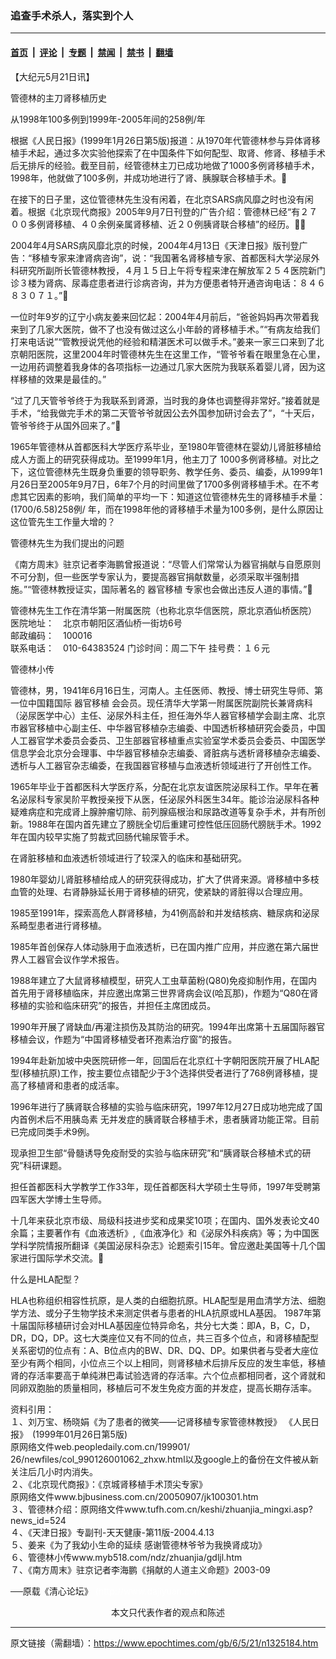### 追查手术杀人，落实到个人

---

#### [首页](../../../..?n1325184) &nbsp;|&nbsp; [评论](../../../../../epoch-comment?n1325184) &nbsp;|&nbsp; [专题](../../../../../epoch-special?n1325184) &nbsp;|&nbsp; [禁闻](../../../../../epoch-news?n1325184) &nbsp;|&nbsp; [禁书](../../../../../books?n1325184) &nbsp;|&nbsp; [翻墙](https://github.com/gfw-breaker/nogfw/blob/master/README.md?n1325184)


<div class="post_content" id="artbody" itemprop="articleBody">
 <!-- article content begin -->
 <p>
  【大纪元5月21日讯】
 </p>
 <p>
  管德林的主刀肾移植历史
 </p>
 <p>
  从1998年100多例到1999年-2005年间的258例/年
 </p>
 <p>
  根据《人民日报》(1999年1月26日第5版)报道：从1970年代管德林参与异体肾移植手术起，通过多次实验他探索了在中国条件下如何配型、取肾、修肾、移植手术后无排斥的经验。截至目前，经管德林主刀已成功地做了1000多例肾移植手术， 1998年，他就做了100多例，并成功地进行了肾、胰腺联合移植手术。
 </p>
 <p>
  在接下的日子里，这位管德林先生没有闲着，在北京SARS病风靡之时也没有闲着。根据《北京现代商报》2005年9月7日刊登的广告介绍：管德林已经“有２７００多例肾移植、４０余例亲属肾移植、近２０例胰肾联合移植”的经历。
 </p>
 <p>
  2004年4月SARS病风靡北京的时候，2004年4月13日《天津日报》版刊登广告：“移植专家来津肾病咨询”，说：“我国著名肾移植专家、首都医科大学泌尿外科研究所副所长管德林教授，４月１５日上午将专程来津在解放军２５４医院新门诊３楼为肾病、尿毒症患者进行诊病咨询，并为方便患者特开通咨询电话：８４６８３０７１。”
 </p>
 <p>
  一位时年9岁的辽宁小病友姜来回忆起：2004年4月前后，“爸爸妈妈再次带着我来到了几家大医院，做不了也没有做过这么小年龄的肾移植手术。”“有病友给我们打来电话说”“管教授说凭他的经验和精湛医术可以做手术。”姜来一家三口来到了北京朝阳医院，这里2004年时管德林先生在这里工作，“管爷爷看在眼里急在心里，一边用药调整着我身体的各项指标一边通过几家大医院为我联系着婴儿肾，因为这样移植的效果是最佳的。”
 </p>
 <p>
  “过了几天管爷爷终于为我联系到肾源，当时我的身体也调整得非常好。”接着就是手术，“给我做完手术的第二天管爷爷就因公去外国参加研讨会去了”，“十天后，管爷爷终于从国外回来了。”
 </p>
 <p>
  1965年管德林从首都医科大学医疗系毕业，至1980年管德林在婴幼儿肾脏移植给成人方面上的研究获得成功。至1999年1月，他主刀了 1000多例肾移植。对比之下，这位管德林先生既身负重要的领导职务、教学任务、委员、编委，从1999年1月26日至2005年9月7日，6年7个月的时间里做了1700多例肾移植手术。在不考虑其它因素的影响，我们简单的平均一下：知道这位管德林先生的肾移植手术量：(1700/6.58)258例/ 年，而在1998年他的肾移植手术量为100多例，是什么原因让这位管先生工作量大增的？
 </p>
 <p>
  管德林先生为我们提出的问题
 </p>
 <p>
  《南方周末》驻京记者李海鹏曾报道说：“尽管人们常常认为器官捐献与自愿原则不可分割，但一些医学专家认为，要提高器官捐献数量，必须采取半强制措施。”“管德林教授证实，国际著名的
  <ok href="https://www.epochtimes.com/gb/tag/%E5%99%A8%E5%AE%98%E7%A7%BB%E6%A4%8D.html">
   器官移植
  </ok>
  专家也会做出违反人道的事情。”
 </p>
 <p>
  管德林先生工作在清华第一附属医院（也称北京华信医院，原北京酒仙桥医院）
  <br/>
  医院地址：　北京市朝阳区酒仙桥一街坊6号
  <br/>
  邮政编码：　100016
  <br/>
  联系电话：　010-64383524 门诊时间：周二下午 挂号费：１６元
 </p>
 <p>
  管德林小传
 </p>
 <p>
  管德林，男，1941年6月16日生，河南人。主任医师、教授、博士研究生导师、第一位中国籍国际
  <ok href="https://www.epochtimes.com/gb/tag/%E5%99%A8%E5%AE%98%E7%A7%BB%E6%A4%8D.html">
   器官移植
  </ok>
  会会员。现任清华大学第一附属医院副院长兼肾病科（泌尿医学中心）主任、泌尿外科主任，担任海外华人器官移植学会副主席、北京市器官移植中心副主任、中华器官移植杂志编委、中国透析移植研究会委员，中国人工器官学术委员会委员、卫生部器官移植重点实验室学术委员会委员、中国医学信息学会北京分会理事、中华器官移植杂志编委、肾脏病与透析肾移植杂志编委、透析与人工器官杂志编委，在我国器官移植与血液透析领域进行了开创性工作。
 </p>
 <p>
  1965年毕业于首都医科大学医疗系，分配在北京友谊医院泌尿科工作。早年在著名泌尿科专家吴阶平教授亲授下从医，任泌尿外科医生34年。能诊治泌尿科各种疑难病症和完成肾上腺肿瘤切除、前列腺癌根治和尿路改道等复杂手术，并有所创新。1988年在国内首先建立了膀胱全切后重建可控性低压回肠代膀胱手术。1992年在国内较早实施了剪裁式回肠代输尿管手术。
 </p>
 <p>
  在肾脏移植和血液透析领域进行了较深入的临床和基础研究。
 </p>
 <p>
  1980年婴幼儿肾脏移植给成人的研究获得成功，扩大了供肾来源。肾移植中多枝血管的处理、右肾静脉延长用于肾移植的研究，使紧缺的肾脏得以合理应用。
 </p>
 <p>
  1985至1991年，探索高危人群肾移植，为41例高龄和并发结核病、糖尿病和泌尿系畸型患者进行肾移植。
 </p>
 <p>
  1985年首创保存人体动脉用于血液透析，已在国内推广应用，并应邀在第六届世界人工器官会议作学术报告。
 </p>
 <p>
  1988年建立了大鼠肾移植模型，研究人工虫草菌粉(Q80)免疫抑制作用，在国内首先用于肾移植临床，并应邀出席第三世界肾病会议(哈瓦那)，作题为“Q80在肾移植的实验和临床研究”的报告，并担任主席团成员。
 </p>
 <p>
  1990年开展了肾缺血/再灌注损伤及其防治的研究。1994年出席第十五届国际器官移植会议，作题为“中国肾移植受者环孢素治疗窗”的报告。
 </p>
 <p>
  1994年赴新加坡中央医院研修一年，回国后在北京红十字朝阳医院开展了HLA配型(移植抗原)工作，按主要位点错配少于3个选择供受者进行了768例肾移植，提高了移植肾和患者的成活率。
 </p>
 <p>
  1996年进行了胰肾联合移植的实验与临床研究，1997年12月27日成功地完成了国内首例术后不用胰岛素 无并发症的胰肾联合移植手术，患者胰肾功能正常。目前已完成同类手术9例。
 </p>
 <p>
  现承担卫生部“骨髓诱导免疫耐受的实验与临床研究”和“胰肾联合移植术式的研究”科研课题。
 </p>
 <p>
  担任首都医科大学教学工作33年，现任首都医科大学硕士生导师，1997年受聘第四军医大学博士生导师。
 </p>
 <p>
  十几年来获北京市级、局级科技进步奖和成果奖10项；在国内、国外发表论文40余篇；主要著作有《血液透析》,《血液净化》和《泌尿外科疾病》等；为中国医学科学院情报所翻译《美国泌尿科杂志》论题索引15年。曾应邀赴美国等十几个国家进行国际学术交流。
 </p>
 <p>
  什么是HLA配型？
 </p>
 <p>
  HLA也称组织相容性抗原，是人类的白细胞抗原。HLA配型是用血清学方法、细胞学方法、或分子生物学技术来测定供者与患者的HLA抗原或HLA基因。 1987年第十届国际移植研讨会对HLA基因座位特异命名，共分七大类：即A，B，C，D，DR，DQ，DP。这七大类座位又有不同的位点，共三百多个位点，和肾移植配型关系密切的位点有：A、B位点内的BW、DR、DQ、DP。如果供者与受者大座位至少有两个相同，小位点三个以上相同，则肾移植术后排斥反应的发生率低，移植肾的存活率要高于单纯淋巴毒试验选肾的存活率。六个位点都相同者，这个肾就和同卵双胞胎的质量相同，移植后可不发生免疫方面的并发症，提高长期存活率。
 </p>
 <p>
  资料引用：
  <br/>
  １、刘万宝、杨晓娟《为了患者的微笑——记肾移植专家管德林教授》 《人民日报》　(1999年01月26日第5版)
  <br/>
  原网络文件web.peopledaily.com.cn/199901/ 26/newfiles/col_990126001062_zhxw.html以及google上的备份在文件被从新关注后几小时内消失。
  <br/>
  ２、《北京现代商报》：《京城肾移植手术顶尖专家》
  <br/>
  原网络文件www.bjbusiness.com.cn/20050907/jk100301.htm
  <br/>
  ３、管德林介绍：原网络文件www.tufh.com.cn/keshi/zhuanjia_mingxi.asp?news_id=524
  <br/>
  ４、《天津日报》专副刊-天天健康-第11版-2004.4.13
  <br/>
  ５、姜来《为了我幼小生命的延续 感谢管德林爷爷为我换肾成功》
  <br/>
  ６、管德林小传www.myb518.com/ndz/zhuanjia/gdljl.htm
  <br/>
  ７、《南方周末》驻京记者李海鹏《捐献的人道主义命题》2003-09
 </p>
 <p>
  ──原载《清心论坛》
  <font color="#ffffff">
   (http://www.dajiyuan.com)
  </font>
  <br/>
  <center>
   <font class="GY13">
    本文只代表作者的观点和陈述
   </font>
  </center>
 </p>
 <!-- article content end -->
 <div id="below_article_ad">
 </div>
</div>


---

原文链接（需翻墙）：https://www.epochtimes.com/gb/6/5/21/n1325184.htm